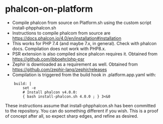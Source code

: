 # phalcon-on-platform
- Compile phalcon from source on Platform.sh using the custom script install-phpphalcon.sh
- Instructions to compile phalcom from source are https://docs.phalcon.io/4.0/en/installation#installation
- This works for PHP 7.4 (and maybe 7.x, in general). Check with phalcon docs. Compilation does not work with PHP8.x.
- PSR extension is also compiled since phalcon requires it. Obtained from https://github.com/jbboehr/php-psr
- Zephir is downloaded as a requirement as well. Obtained from https://github.com/zephir-lang/zephir/releases
- Compilation is triggered from the build hook in .platform.app.yaml with:
```
    build: |
        set -e
        # Install phalcon v4.0.0:
        { bash install-phalcon.sh 4.0.0 ; } 3<&0
```
These instructions assume that install-phpphalcon.sh has been committed to the repository.
You can do something different if you wish. This is a proof of concept after all, so expect sharp edges, and refine as desired.
